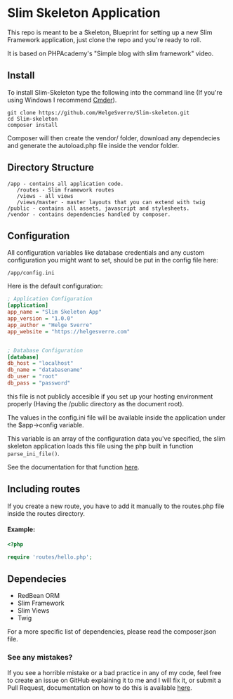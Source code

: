 # Slim Skeleton Application

This repo is meant to be a Skeleton, Blueprint for setting up a new Slim Framework application, just clone the repo and you're ready to roll.

It is based on PHPAcademy's "Simple blog with slim framework" video.



## Install

To install Slim-Skeleton type the following into the command line (If you're using Windows I recommend [Cmder](http://gooseberrycreative.com/cmder/)).

```
git clone https://github.com/HelgeSverre/Slim-skeleton.git
cd Slim-skeleton
composer install
```

Composer will then create the vendor/ folder, download any dependecies and generate the autoload.php file inside the vendor folder.



## Directory Structure

```
/app - contains all application code.
   /routes - Slim framework routes
   /views - all views
   /views/master - master layouts that you can extend with twig
/public - contains all assets, javascript and stylesheets.
/vendor - contains dependencies handled by composer.
```


## Configuration

All configuration variables like database credentials and any custom configuration you might want to set, should be put in the config file here:

``` /app/config.ini ```

Here is the default configuration:

```ini
; Application Configuration
[application]
app_name = "Slim Skeleton App"
app_version = "1.0.0"
app_author = "Helge Sverre"
app_website = "https://helgesverre.com"


; Database Configuration
[database]
db_host = "localhost"
db_name = "databasename"
db_user = "root"
db_pass = "password"
```

this file is not publicly accesible if you set up your hosting environment properly (Having the /public directory as the document root).

The values in the config.ini file will be available inside the application under the $app->config variable.

This variable is an array of the configuration data you've specified, the slim skeleton application loads this file using the php built in function ```parse_ini_file()```.

See the documentation for that function [here](http://php.net/manual/en/function.parse-ini-file.php).



## Including routes

If you create a new route, you have to add it manually to the routes.php file inside the routes directory.

#### Example:

```php
<?php

require 'routes/hello.php';


```


## Dependecies

- RedBean ORM
- Slim Framework
- Slim Views
- Twig

For a more specific list of dependencies, please read the composer.json file.



### See any mistakes?

If you see a horrible mistake or a bad practice in any of my code, feel free to create an issue on GitHub explaining it to me and I will fix it, or submit a Pull Request, documentation on how to do this is available [here](https://help.github.com/articles/using-pull-requests/).